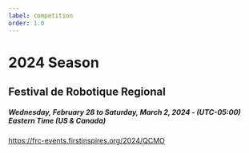 ```yaml
---
label: competition
order: 1.0
---
```



# 2024 Season


## Festival de Robotique Regional 
##### Wednesday, February 28 to Saturday, March 2, 2024 - (UTC-05:00) Eastern Time (US & Canada)

https://frc-events.firstinspires.org/2024/QCMO

